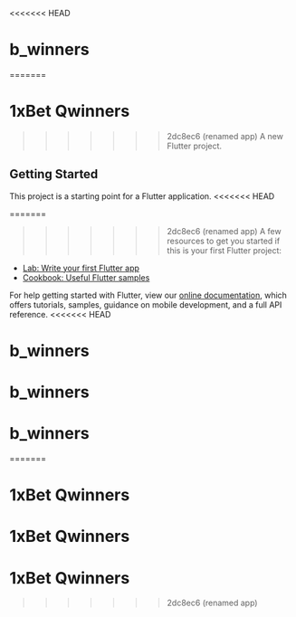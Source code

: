 <<<<<<< HEAD
# b_winners

=======
# 1xBet Qwinners
>>>>>>> 2dc8ec6 (renamed app)
A new Flutter project.

## Getting Started

This project is a starting point for a Flutter application.
<<<<<<< HEAD

=======
>>>>>>> 2dc8ec6 (renamed app)
A few resources to get you started if this is your first Flutter project:

- [Lab: Write your first Flutter app](https://flutter.dev/docs/get-started/codelab)
- [Cookbook: Useful Flutter samples](https://flutter.dev/docs/cookbook)

For help getting started with Flutter, view our
[online documentation](https://flutter.dev/docs), which offers tutorials,
samples, guidance on mobile development, and a full API reference.
<<<<<<< HEAD
# b_winners
# b_winners
# b_winners
=======
# 1xBet Qwinners
# 1xBet Qwinners
# 1xBet Qwinners
>>>>>>> 2dc8ec6 (renamed app)
